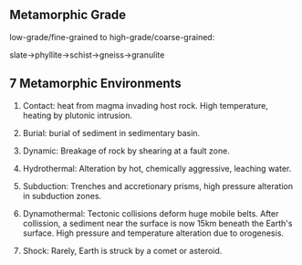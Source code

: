 ## Metamorphic Grade

low-grade/fine-grained to high-grade/coarse-grained:

slate->phyllite->schist->gneiss->granulite

## 7 Metamorphic Environments

1. Contact: heat from magma invading host rock. High temperature, heating by plutonic intrusion.

2. Burial: burial of sediment in sedimentary basin.

3. Dynamic: Breakage of rock by shearing at a fault zone.

4. Hydrothermal: Alteration by hot, chemically aggressive, leaching water.

5. Subduction: Trenches and accretionary prisms, high pressure alteration in subduction zones.

6. Dynamothermal: Tectonic collisions deform huge mobile belts. After collission, a sediment near the surface is now 15km beneath the Earth's surface. High pressure and temperature alteration due to orogenesis.

7. Shock: Rarely, Earth is struck by a comet or asteroid.

